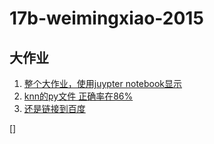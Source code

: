 # 17b-weimingxiao-2015

## 大作业 
1. [整个大作业，使用juypter notebook显示][1]
2. [knn的py文件 正确率在86%][2]  
3. [还是链接到百度][1]

[1]:https://github.com/m-L-0/17b-weimingxiao-2015/blob/master/code/main.ipynb  
[2]:https://github.com/m-L-0/17b-weimingxiao-2015/blob/master/code/knn.py
[]
